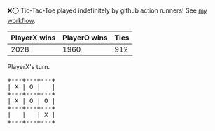 :x::o: Tic-Tac-Toe played indefinitely by github action runners! See [my workflow](.github/workflows/play.yaml).

|PlayerX wins|PlayerO wins|Ties|
|-|-|-|
|2028|1960|912|

PlayerX's turn.

<pre>
+---+---+---+
| X | O |   |
+---+---+---+
| X | O | O |
+---+---+---+
|   |   | X |
+---+---+---+
</pre>
